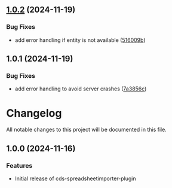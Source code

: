 

## [1.0.2](https://github.com/lemaiwo/cds-spreadsheetimporter-plugin/compare/v1.0.1...v1.0.2) (2024-11-19)


### Bug Fixes

* add error handling if entity is not available ([516009b](https://github.com/lemaiwo/cds-spreadsheetimporter-plugin/commit/516009b269b34a18ab4496a7447ba887100df0f0))

## 1.0.1 (2024-11-19)


### Bug Fixes

* add error handling to avoid server crashes ([7a3856c](https://github.com/lemaiwo/cds-spreadsheetimporter-plugin/commit/7a3856cf1d879c043895d70c32d8f11ff5df167a))

# Changelog

All notable changes to this project will be documented in this file.

## 1.0.0 (2024-11-16)


### Features

* Initial release of cds-spreadsheetimporter-plugin